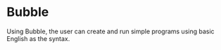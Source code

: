 # Bubble
Using Bubble, the user can create and run simple programs using basic English as the syntax.
